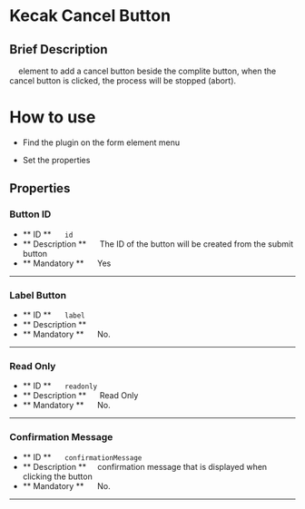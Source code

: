# Kecak Cancel Button


## Brief Description
    element to add a cancel button beside the complite button, when the cancel button is clicked, the process will be stopped (abort).


# How to use

- Find the plugin on the form element menu

- Set the properties


## <a name="properties"> </a> Properties

### Button ID

- ** ID **
     `id`
- ** Description **
     The ID of the button will be created from the submit button
- ** Mandatory **
     Yes

--------

### Label Button

- ** ID **
     `label`
- ** Description **
    
- ** Mandatory **
     No.

---------

### Read Only

- ** ID **
     `readonly`
- ** Description **
     Read Only
- ** Mandatory **
     No.

---------

### Confirmation Message

- ** ID **
     `confirmationMessage`
- ** Description **
    confirmation message that is displayed when clicking the button
- ** Mandatory **
     No.

---------
